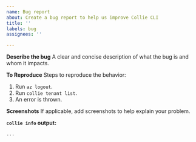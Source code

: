 ```yaml
---
name: Bug report
about: Create a bug report to help us improve Collie CLI
title: ''
labels: bug
assignees: ''

---
```


**Describe the bug**
A clear and concise description of what the bug is and whom it impacts.

**To Reproduce**
Steps to reproduce the behavior:
1. Run `az logout`.
2. Run `collie tenant list`.
3. An error is thrown.

**Screenshots**
If applicable, add screenshots to help explain your problem.

**`collie info` output:**
```text
...
```
